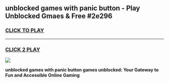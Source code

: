 
## unblocked games with panic button - Play Unblocked Gmaes & Free #2e296
<h3>
<a href="https://news.freeplayer.one?title=unblocked_games_with_panic_button&ref=03M">CLICK TO PLAY</a></h3>
<hr>

<h3>
<a href="https://news.freeplayer.one?title=unblocked_games_with_panic_button&ref=03M">CLICK 2 PLAY</a>
  
</h3>

<a href="https://news.freeplayer.one?title=unblocked_games_with_panic_button&ref=03M"><img src="https://clearcache.store/games.png"></a>


**unblocked games with panic button games unblocked: Your Gateway to Fun and Accessible Online Gaming**
